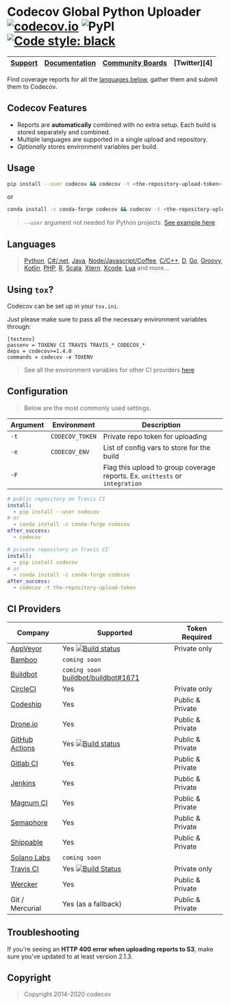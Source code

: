 Codecov Global Python Uploader
[![codecov.io](https://codecov.io/github/codecov/codecov-python/coverage.svg?branch=master)](https://codecov.io/github/codecov/codecov-python)
![PyPI](https://img.shields.io/pypi/v/codecov)
[![Code style: black](https://img.shields.io/badge/code%20style-black-000000.svg)](https://github.com/psf/black)
=======
| [Support][1] | [Documentation][2] | [Community Boards][3] | [Twitter][4] |
| ------------ | ------------------ | --------------------- | ------------ |

Find coverage reports for all the [languages below](#languages), gather them and submit them to Codecov.

## Codecov Features
- Reports are **automatically** combined with no extra setup. Each build is stored separately and combined.
- Multiple languages are supported in a single upload and repository.
- *Optionally* stores environment variables per build.


## Usage

```sh
pip install --user codecov && codecov -t <the-repository-upload-token>
```
or
```sh
conda install -c conda-forge codecov && codecov -t <the-repository-upload-token>
```
> `--user` argument not needed for Python projects. [See example here](https://github.com/codecov/example-python).

## Languages
> [Python](https://github.com/codecov/example-python), [C#/.net](https://github.com/codecov/example-csharp), [Java](https://github.com/codecov/example-java), [Node/Javascript/Coffee](https://github.com/codecov/example-node),
> [C/C++](https://github.com/codecov/example-c), [D](https://github.com/codecov/example-d), [Go](https://github.com/codecov/example-go), [Groovy](https://github.com/codecov/example-groovy), [Kotlin](https://github.com/codecov/example-kotlin),
> [PHP](https://github.com/codecov/example-php), [R](https://github.com/codecov/example-r), [Scala](https://github.com/codecov/example-scala), [Xtern](https://github.com/codecov/example-xtend), [Xcode](https://github.com/codecov/example-xcode), [Lua](https://github.com/codecov/example-lua) and more...

## Using `tox`?

Codecov can be set up in your `tox.ini`.

Just please make sure to pass all the necessary environment variables through:

```
[testenv]
passenv = TOXENV CI TRAVIS TRAVIS_* CODECOV_*
deps = codecov>=1.4.0
commands = codecov -e TOXENV
```
> See all the environment variables for other CI providers [here](https://github.com/codecov/codecov-python/blob/master/codecov/__init__.py#L254-L468)


## Configuration

> Below are the most commonly used settings.

| Argument |   Environment   |                                                                    Description                                                                     |
| -------- | --------------- | -------------------------------------------------------------------------------------------------------------------------------------------------- |
| `-t`     | `CODECOV_TOKEN` | Private repo token for uploading                                                                                                                   |
| `-e`     | `CODECOV_ENV`   | List of config vars to store for the build  |
| `-F`     |      | Flag this upload to group coverage reports. Ex. `unittests` or `integration`  |

```yaml
# public repository on Travis CI
install:
  - pip install --user codecov
# or
  - conda install -c conda-forge codecov
after_success:
  - codecov
```

```yaml
# private repository on Travis CI
install:
  - pip install codecov
# or
  - conda install -c conda-forge codecov
after_success:
  - codecov -t the-repository-upload-token
```


## CI Providers
|                       Company                       |                                                                                     Supported                                                                                      |  Token Required  |
| ----------------------------------------------------- | ---------------------------------------------------------------------------------------------------------------------------------------------------------------------------------- | ---------------- |
| [AppVeyor](https://www.appveyor.com/)                 | Yes [![Build status](https://ci.appveyor.com/api/projects/status/sw18lsj7786bw806/branch/master?svg=true)](https://ci.appveyor.com/project/stevepeak/codecov-python/branch/master) | Private only     |
| [Bamboo](https://www.atlassian.com/software/bamboo)   | `coming soon`                                                                                                                                                                      |                  |
| [Buildbot](https://buildbot.net/)                     | `coming soon` [buildbot/buildbot#1671](https://github.com/buildbot/buildbot/pull/1671)                                                                                             |                  |
| [CircleCI](https://circleci.com/)                     | Yes                                                                                                                                                                                | Private only     |
| [Codeship](https://codeship.com/)                     | Yes                                                                                                                                                                                | Public & Private |
| [Drone.io](https://drone.io/)                         | Yes                                                                                                                                                                                | Public & Private |
| [GitHub Actions](https://github.com/features/actions) | Yes [![Build status](https://github.com/codecov/codecov-python/workflows/Python%20package/badge.svg?branch=master)](https://github.com/codecov/codecov-python/actions?query=workflow%3A%22Python+package%22)                                                                                        | Public & Private |
| [Gitlab CI](https://about.gitlab.com/gitlab-ci/)      | Yes                                                                                                                                                                                | Public & Private |
| [Jenkins](https://jenkins-ci.org/)                    | Yes                                                                                                                                                                                | Public & Private |
| [Magnum CI](https://magnum-ci.com/)                   | Yes                                                                                                                                                                                | Public & Private |
| [Semaphore](https://semaphoreci.com/)                 | Yes                                                                                                                                                                                | Public & Private |
| [Shippable](https://www.shippable.com/)               | Yes                                                                                                                                                                                | Public & Private |
| [Solano Labs](https://www.solanolabs.com/)            | `coming soon`                                                                                                                                                                      |                  |
| [Travis CI](https://travis-ci.org/)                   | Yes [![Build Status](https://secure.travis-ci.org/codecov/codecov-python.svg?branch=master)](https://travis-ci.org/codecov/codecov-python)                                         | Private only     |
| [Wercker](http://wercker.com/)                        | Yes                                                                                                                                                                                | Public & Private |
| Git / Mercurial                                       | Yes (as a fallback)                                                                                                                                                                | Public & Private |


## Troubleshooting

If you're seeing an **HTTP 400 error when uploading reports to S3**, make sure you've updated to at least version 2.1.3.



[1]: https://codecov.io/support/
[2]: https://community.codecov.io/
[3]: https://twitter.com/codecov

## Copyright

> Copyright 2014-2020 codecov
